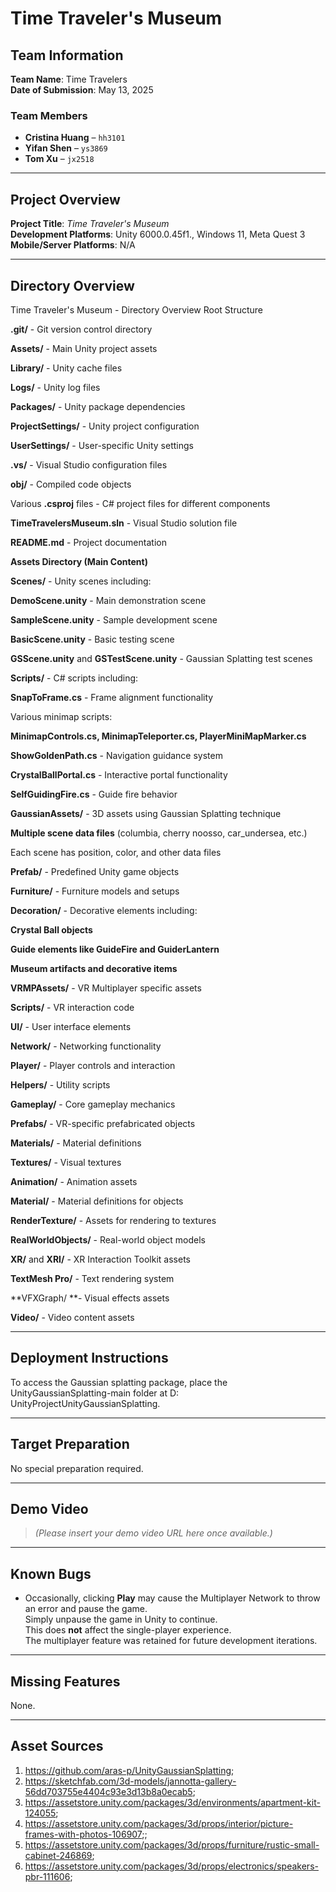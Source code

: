 # Time Traveler's Museum

## Team Information
**Team Name**: Time Travelers  
**Date of Submission**: May 13, 2025  

### Team Members
- **Cristina Huang** – `hh3101`  
- **Yifan Shen** – `ys3869`  
- **Tom Xu** – `jx2518`

---

## Project Overview

**Project Title**: *Time Traveler's Museum*  
**Development Platforms**: Unity 6000.0.45f1., Windows 11, Meta Quest 3  
**Mobile/Server Platforms**: N/A  

---

## Directory Overview

Time Traveler's Museum - Directory Overview
Root Structure

**.git/** - Git version control directory

**Assets/** - Main Unity project assets

**Library/** - Unity cache files

**Logs/** - Unity log files

**Packages/** - Unity package dependencies

**ProjectSettings/** - Unity project configuration

**UserSettings/** - User-specific Unity settings

**.vs/** - Visual Studio configuration files

**obj/** - Compiled code objects

Various **.csproj** files - C# project files for different components

**TimeTravelersMuseum.sln** - Visual Studio solution file

**README.md** - Project documentation

**Assets Directory (Main Content)**

**Scenes/** - Unity scenes including:

**DemoScene.unity** - Main demonstration scene

**SampleScene.unity** - Sample development scene

**BasicScene.unity** - Basic testing scene

**GSScene.unity** and **GSTestScene.unity** - Gaussian Splatting test scenes

**Scripts/** - C# scripts including:

**SnapToFrame.cs** - Frame alignment functionality

Various minimap scripts:

**MinimapControls.cs, MinimapTeleporter.cs, PlayerMiniMapMarker.cs**

**ShowGoldenPath.cs** - Navigation guidance system

**CrystalBallPortal.cs** - Interactive portal functionality

**SelfGuidingFire.cs** - Guide fire behavior

**GaussianAssets/** - 3D assets using Gaussian Splatting technique

**Multiple scene data files** (columbia, cherry noosso, car_undersea, etc.)

Each scene has position, color, and other data files

**Prefab/** - Predefined Unity game objects

**Furniture/** - Furniture models and setups

**Decoration/** - Decorative elements including:

**Crystal Ball objects**

**Guide elements like GuideFire and GuiderLantern**

**Museum artifacts and decorative items**

**VRMPAssets/** - VR Multiplayer specific assets

**Scripts/** - VR interaction code

**UI/** - User interface elements

**Network/** - Networking functionality

**Player/** - Player controls and interaction

**Helpers/** - Utility scripts

**Gameplay/** - Core gameplay mechanics

**Prefabs/** - VR-specific prefabricated objects

**Materials/** - Material definitions

**Textures/** - Visual textures

**Animation/** - Animation assets

**Material/** - Material definitions for objects

**RenderTexture/** - Assets for rendering to textures

**RealWorldObjects/** - Real-world object models

**XR/** and **XRI/** - XR Interaction Toolkit assets

**TextMesh Pro/** - Text rendering system

**VFXGraph/ **- Visual effects assets

**Video/** - Video content assets

---

## Deployment Instructions

To access the Gaussian splatting package, place the UnityGaussianSplatting-main folder at D: UnityProjectUnityGaussianSplatting.

---

## Target Preparation

No special preparation required.

---

## Demo Video

> *(Please insert your demo video URL here once available.)*

---

## Known Bugs

- Occasionally, clicking **Play** may cause the Multiplayer Network to throw an error and pause the game.  
  Simply unpause the game in Unity to continue.  
  This does **not** affect the single-player experience.  
  The multiplayer feature was retained for future development iterations.

---

## Missing Features

None.

---

## Asset Sources

1. https://github.com/aras-p/UnityGaussianSplatting;
2. https://sketchfab.com/3d-models/jannotta-gallery-56dd703755e4404c93e3d13b8a0ecab5;
3. https://assetstore.unity.com/packages/3d/environments/apartment-kit-124055;
4. https://assetstore.unity.com/packages/3d/props/interior/picture-frames-with-photos-106907;;
5. https://assetstore.unity.com/packages/3d/props/furniture/rustic-small-cabinet-246869;
6. https://assetstore.unity.com/packages/3d/props/electronics/speakers-pbr-111606;
